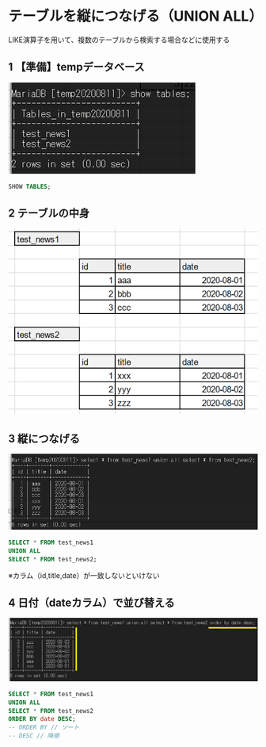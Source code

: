 # テーブルを縦につなげる（UNION ALL）

LIKE演算子を用いて、複数のテーブルから検索する場合などに使用する


## 1 【準備】tempデータベース

![2](images/unionall2.png)

```SQL
SHOW TABLES;
```

## 2 テーブルの中身

![1](images/unionall1.png)


## 3 縦につなげる
![3](images/unionall3.png)

```SQL
SELECT * FROM test_news1
UNION ALL
SELECT * FROM test_news2;
```

※カラム（id,title,date）が一致しないといけない


## 4 日付（dateカラム）で並び替える
![4](images/unionall4.png)

```SQL
SELECT * FROM test_news1
UNION ALL
SELECT * FROM test_news2
ORDER BY date DESC;
-- ORDER BY // ソート
-- DESC // 降順
```
